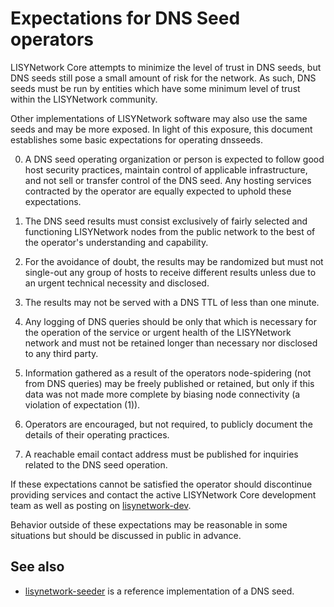 Expectations for DNS Seed operators
====================================

LISYNetwork Core attempts to minimize the level of trust in DNS seeds,
but DNS seeds still pose a small amount of risk for the network.
As such, DNS seeds must be run by entities which have some minimum
level of trust within the LISYNetwork community.

Other implementations of LISYNetwork software may also use the same
seeds and may be more exposed. In light of this exposure, this
document establishes some basic expectations for operating dnsseeds.

0. A DNS seed operating organization or person is expected to follow good
host security practices, maintain control of applicable infrastructure,
and not sell or transfer control of the DNS seed. Any hosting services
contracted by the operator are equally expected to uphold these expectations.

1. The DNS seed results must consist exclusively of fairly selected and
functioning LISYNetwork nodes from the public network to the best of the
operator's understanding and capability.

2. For the avoidance of doubt, the results may be randomized but must not
single-out any group of hosts to receive different results unless due to an
urgent technical necessity and disclosed.

3. The results may not be served with a DNS TTL of less than one minute.

4. Any logging of DNS queries should be only that which is necessary
for the operation of the service or urgent health of the LISYNetwork
network and must not be retained longer than necessary nor disclosed
to any third party.

5. Information gathered as a result of the operators node-spidering
(not from DNS queries) may be freely published or retained, but only
if this data was not made more complete by biasing node connectivity
(a violation of expectation (1)).

6. Operators are encouraged, but not required, to publicly document the
details of their operating practices.

7. A reachable email contact address must be published for inquiries
related to the DNS seed operation.

If these expectations cannot be satisfied the operator should
discontinue providing services and contact the active LISYNetwork
Core development team as well as posting on
[lisynetwork-dev](https://lists.linuxfoundation.org/mailman/listinfo/lisynetwork-dev).

Behavior outside of these expectations may be reasonable in some
situations but should be discussed in public in advance.

See also
----------
- [lisynetwork-seeder](https://github.com/sipa/lisynetwork-seeder) is a reference implementation of a DNS seed.
